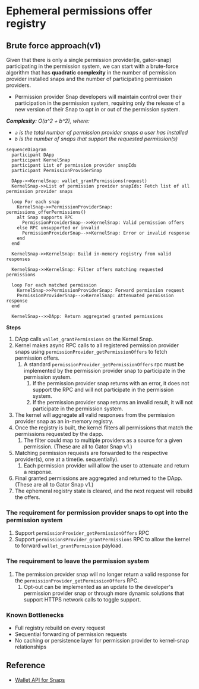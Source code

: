 # Ephemeral permissions offer registry

## **Brute force approach(v1)**

Given that there is only a single permission provider(ie, gator-snap) participating in the permission system, we can start with a brute-force algorithm that has **quadratic complexity** in the number of permission provider installed snaps and the number of participating permission providers. 

- Permission provider Snap developers will maintain control over their participation in the permission system, requiring only the release of a new version of their Snap to opt in or out of the permission system.

***Complexity**: O(a^2 + b^2), where:*

- *`a` is the total number of permission provider snaps a user has installed*
- *`b` is the number of snaps that support the requested permission(s)*

```mermaid
sequenceDiagram
  participant DApp
  participant KernelSnap
  participant List of permission provider snapIds
  participant PermissionProviderSnap

  DApp->>KernelSnap: wallet_grantPermissions(request)
  KernelSnap->>List of permission provider snapIds: Fetch list of all permission provider snaps

  loop For each snap
    KernelSnap->>PermissionProviderSnap: permissions_offerPermissions()
    alt Snap supports RPC
      PermissionProviderSnap-->>KernelSnap: Valid permission offers
    else RPC unsupported or invalid
      PermissionProviderSnap-->>KernelSnap: Error or invalid response
    end
  end

  KernelSnap->>KernelSnap: Build in-memory registry from valid responses

  KernelSnap->>KernelSnap: Filter offers matching requested permissions

  loop For each matched permission
    KernelSnap->>PermissionProviderSnap: Forward permission request
    PermissionProviderSnap-->>KernelSnap: Attenuated permission response
  end

  KernelSnap-->>DApp: Return aggregated granted permissions
```

**Steps**

1. DApp calls `wallet_grantPermissions` on the Kernel Snap.
2. Kernel makes async RPC calls to all registered permission provider snaps using `permissionProvider_getPermissionOffers` to fetch permission offers.
    1. A standard `permissionProvider_getPermissionOffers` rpc must be implemented by the permission provider snap to participate in the permission system.
        1. If the permission provider snap returns with an error, it does not support the RPC and will not participate in the permission system.
        2. If the permission provider snap returns an invalid result, it will not participate in the permission system.
3. The kernel will aggregate all valid responses from the permission provider snap as an in-memory registry.
4. Once the registry is built, the kernel filters all permissions that match the permissions requested by the dapp.
    1. The filter could map to multiple providers as a source for a given permission. (These are all to Gator Snap v1.)
5. Matching permission requests are forwarded to the respective provider(s), one at a time(ie. sequentially).
    1. Each permission provider will allow the user to attenuate and return a response.
6. Final granted permissions are aggregated and returned to the DApp.(These are all to Gator Snap v1.)
7. The ephemeral registry state is cleared, and the next request will rebuild the offers.

### **The requirement for permission provider snaps to opt into the permission system**

1. Support `permissionProvider_getPermissionOffers` RPC
2. Support `permissionsProvider_grantPermissions` RPC to allow the kernel to forward `wallet_grantPermission` payload.

### **The requirement to leave the permission system**

1. The permission provider snap will no longer return a valid response for the `permissionProvider_getPermissionOffers` RPC.
    1. Opt-out can be implemented as an update to the developer's permission provider snap or through more dynamic solutions that support HTTPS network calls to toggle support.

### **Known Bottlenecks**

- Full registry rebuild on every request
- Sequential forwarding of permission requests
- No caching or persistence layer for permission provider to kernel-snap relationships

## Reference

- [Wallet API for Snaps](https://docs.metamask.io/snaps/reference/wallet-api-for-snaps/)